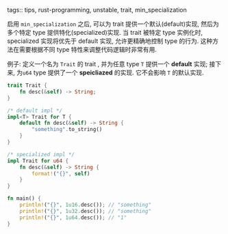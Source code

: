 tags:: tips, rust-programming, unstable,  trait, min_specialization

启用 `min_specialization` 之后, 可以为 trait 提供一个默认(default)实现, 然后为多个特定 type 提供特化(specialized)实现.
当 trait 被特定 type 实例化时, specialized 实现将优先于 default 实现, 允许更精确地控制 type 的行为.
这种方法在需要根据不同 type 特性来调整代码逻辑时非常有用.

例子:
定义一个名为 `Trait` 的 trait , 并为任意 type `T` 提供一个 **default** 实现;
接下来, 为`u64` type 提供了一个 **speicliazed** 的实现. 它不会影响 `T` 的默认实现.

```rust
trait Trait {
    fn desc(&self) -> String;
}

/* default impl */
impl<T> Trait for T {
    default fn desc(&self) -> String {
        "something".to_string()
    }
}

/* specialized impl */
impl Trait for u64 {
    fn desc(&self) -> String {
        format!("{}", self)
    }
}

fn main() {
    println!("{}", 1u16.desc()); // "something"
    println!("{}", 1u32.desc()); // "something"
    println!("{}", 1u64.desc()); // "1"
}
```

[](../rust-playground/src/bin/min-specialization.rs)
[](../rust-playground/src/bin/specialization.rs)
